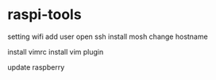 # raspi-tools

setting wifi
add user
open ssh
install mosh
change hostname

install vimrc
install vim plugin

update raspberry






